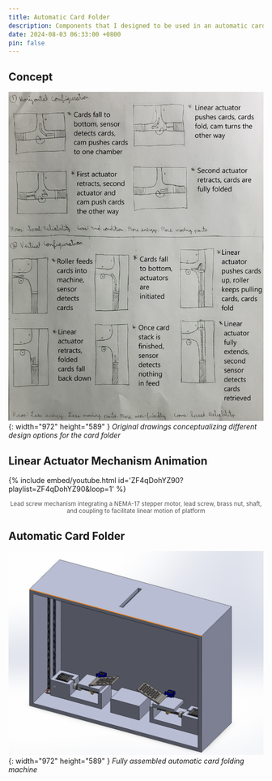 ```yaml
---
title: Automatic Card Folder
description: Components that I designed to be used in an automatic card folding machine commisioned by KeHE Distributors
date: 2024-08-03 06:33:00 +0800
pin: false
---
```


## Concept

![Desktop View](/assets/img/CardFolder/Concept.jpg){: width="972" height="589" }
_Original drawings conceptualizing different design options for the card folder_

## Linear Actuator Mechanism Animation

{% include embed/youtube.html id='ZF4qDohYZ90?playlist=ZF4qDohYZ90&loop=1' %}
<div style="text-align: center; font-size: smaller; color: #555;">
Lead screw mechanism integrating a NEMA-17 stepper motor, lead screw, brass nut, shaft, and coupling to facilitate linear motion of platform
</div>

## Automatic Card Folder

![Desktop View](/assets/img/CardFolder/CardFolder.png){: width="972" height="589" }
_Fully assembled automatic card folding machine_
